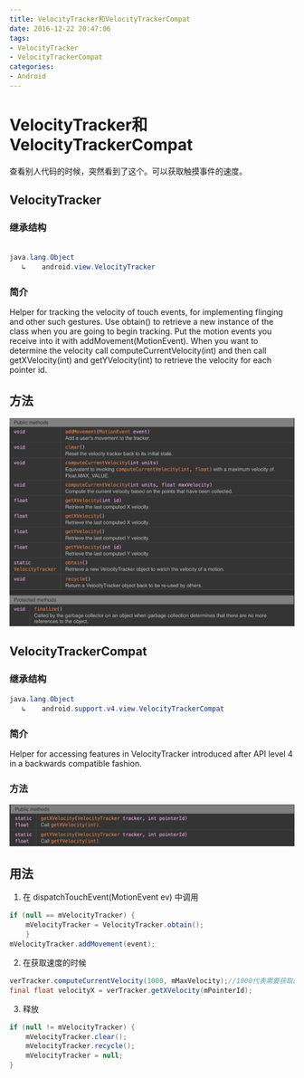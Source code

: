 ```yaml
---
title: VelocityTracker和VelocityTrackerCompat
date: 2016-12-22 20:47:06
tags:
- VelocityTracker
- VelocityTrackerCompat
categories:
- Android
---
```

# VelocityTracker和VelocityTrackerCompat

查看别人代码的时候，突然看到了这个。可以获取触摸事件的速度。

<!-- more -->

## VelocityTracker

### 继承结构
```java

java.lang.Object
   ↳	android.view.VelocityTracker
```

### 简介
Helper for tracking the velocity of touch events, for implementing flinging and other such gestures.
Use obtain() to retrieve a new instance of the class when you are going to begin tracking.
Put the motion events you receive into it with addMovement(MotionEvent).
When you want to determine the velocity call computeCurrentVelocity(int) and then call getXVelocity(int) and getYVelocity(int) to retrieve the velocity for each pointer id.

## 方法
![](/img/VelocityTracker.png)

## VelocityTrackerCompat

### 继承结构

```java
java.lang.Object
   ↳	android.support.v4.view.VelocityTrackerCompat
```

### 简介
Helper for accessing features in VelocityTracker introduced after API level 4 in a backwards compatible fashion.

### 方法
![](/img/VelocityTrackerCompat.png)

## 用法

1. 在 dispatchTouchEvent(MotionEvent ev) 中调用
```java
if (null == mVelocityTracker) {
    mVelocityTracker = VelocityTracker.obtain();
    }
mVelocityTracker.addMovement(event);
```

2. 在获取速度的时候
```java
verTracker.computeCurrentVelocity(1000, mMaxVelocity);//1000代表需要获取的单位，此处为pixels/s.当为1是为pixels/ms
final float velocityX = verTracker.getXVelocity(mPointerId);
```

3. 释放
```java
if (null != mVelocityTracker) {
    mVelocityTracker.clear();
    mVelocityTracker.recycle();
    mVelocityTracker = null;
}
```